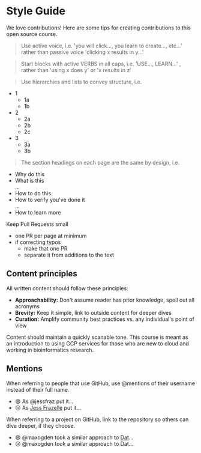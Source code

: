 # Style Guide

We love contributions!  Here are some tips for creating contributions to this open source course.

> Use active voice, i.e. 'you will click..., you learn to create..., etc...' rather than passive voice 'clicking x results in y...'  

> Start blocks with active VERBS in all caps, i.e. 'USE..., LEARN...' , rather than 'using x does y' or 'x results in z'

> Use hierarchies and lists to convey structure, i.e. 
- 1
    - 1a
    - 1b
- 2
    - 2a
    - 2b
    - 2c
- 3
    - 3a
    - 3b

> The section headings on each page are the same by design, i.e. 

- Why do this
- What is this  
...  
- How to do this
- How to verify you've done it  
...  
- How to learn more

Keep Pull Requests small
- one PR per page at minimum
- if correcting typos 
    - make that one PR 
    - separate it from additions to the text

## Content principles
All written content should follow these principles:

* **Approachability:** Don't assume reader has prior knowledge, spell out all acronyms
* **Brevity:** Keep it simple, link to outside content for deeper dives
* **Curation:** Amplify community best practices vs. any individual's point of view

Content should maintain a quickly scanable tone. This course is meant as an introduction to using GCP services for those who are new to cloud and working in bioinformatics research.

## Mentions

When referring to people that use GitHub, use @mentions of their username instead of their full name.

- :smile: As @jessfraz put it...
- :cry: As [Jess Frazelle](https://github.com/jessfraz) put it...

When referring to a project on GitHub, link to the repository so others can dive deeper, if they choose.

- :smile: @maxogden took a similar approach to [Dat](https://github.com/datproject/dat)...
- :cry: @maxogden took a similar approach to Dat...

